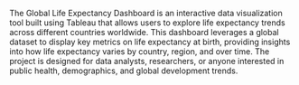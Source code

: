 The Global Life Expectancy Dashboard is an interactive data visualization tool built using Tableau that allows users to explore life expectancy trends across different countries worldwide.
This dashboard leverages a global dataset to display key metrics on life expectancy at birth, providing insights into how life expectancy varies by country, region, and over time. 
The project is designed for data analysts, researchers, or anyone interested in public health, demographics, and global development trends.
